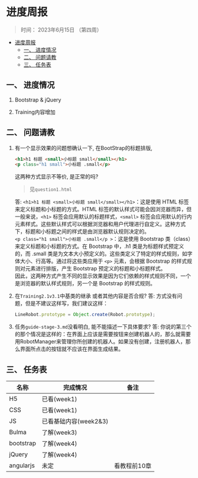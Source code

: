 # 进度周报
> 时间： 2023年6月15日 （第四周）


<!-- @import "[TOC]" {cmd="toc" depthFrom=1 depthTo=6 orderedList=false} -->

<!-- code_chunk_output -->

- [进度周报](#进度周报)
  - [一、 进度情况](#一--进度情况)
  - [二、 问题请教](#二--问题请教)
  - [三、 任务表](#三--任务表)

<!-- /code_chunk_output -->


## 一、 进度情况
1.  Bootstrap & jQuery

2.  Training内容增加

## 二、 问题请教
1. 有一个显示效果的问题想确认一下, 在BootStrap的标题排版, 
    ```html
    <h1>h1 标题 <small>小标题 small</small></h1>
    <p class="h1 small">小标题 .small</p>
    ```
    这两种方式显示不等价, 是正常的吗?
    > 见`question1.html`
    
    答: 
    `<h1>h1 标题 <small>小标题 small</small></h1>`：这是使用 HTML 标签来定义标题和小标题的方式。HTML 标签的默认样式可能会因浏览器而异，但一般来说，`<h1>` 标签会应用默认的标题样式，`<small>` 标签会应用默认的行内元素样式。这些默认样式可以根据浏览器和用户代理进行自定义。这种方式下，标题和小标题之间的样式是由浏览器默认规则决定的。  
    `<p class="h1 small">小标题 .small</p >`：这是使用 Bootstrap 类（class）来定义标题和小标题的方式。在 Bootstrap 中，.h1 类是为标题样式预定义的，而 .small 类是为文本大小预定义的。这些类定义了特定的样式规则，如字体大小、行高等。通过将这些类应用于 `<p>` 元素，会根据 Bootstrap 的样式规则对元素进行排版，产生 Bootstrap 预定义的标题和小标题样式。  
    因此，这两种方式产生不同的显示效果是因为它们依赖的样式规则不同，一个是浏览器的默认样式规则，另一个是 Bootstrap 的样式规则。

2. 在`Training2.1v3.1`中基类的继承 或者其他内容是否合规?
    答: 方式没有问题，但是不建议这样写，我们建议这样： 
    ```JavaScript
    LineRobot.prototype = Object.create(Robot.prototype);
    ```
3. 任务`guide-stage-3.md`没看明白, 能不能描述一下具体要求?
    答: 你说的第三个的那个情况是这样的：在界面上应该是需要按钮来创建机器人的，那么就需要用RobotManager来管理你所创建的机器人。如果没有创建，注册机器人，那么界面所点击的按钮就不应该在界面生成结果。
    
   
## 三、 任务表
| 名称 | 完成情况 | 备注 | 
| - | - | - | 
| H5 | 已看(week1) | |
| CSS | 已看(week1) | | 
| JS | 已看基础内容(week2&3) | |
| Bulma | 了解(week3) |  |
| bootstrap | 了解(week4) |  | 
| jQuery | 了解(week4) | |
| angularjs | 未定 | 看教程前10章 | 

